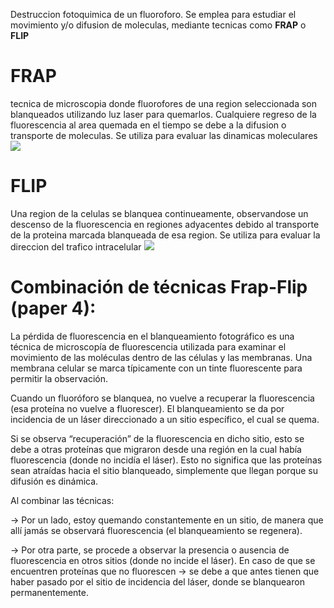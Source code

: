 Destruccion fotoquimica de un fluoroforo. Se emplea para estudiar el movimiento y/o difusion de moleculas, mediante tecnicas como **FRAP** o **FLIP**

# FRAP
tecnica de microscopia donde fluorofores de una region seleccionada son blanqueados utilizando luz laser para quemarlos. Cualquiere regreso de la fluorescencia al area quemada en el tiempo se debe a la difusion o transporte de moleculas. Se utiliza para evaluar las dinamicas moleculares
![](https://i.imgur.com/a4HxxhK.png)

# FLIP
Una region de la celulas se blanquea continueamente, observandose un descenso de la fluorescencia en regiones adyacentes debido al transporte de la proteina marcada blanqueada de esa region. Se utiliza para evaluar la direccion del trafico intracelular
![](https://i.imgur.com/Kjtsu2e.png)


# Combinación de técnicas Frap-Flip (paper 4):

La pérdida de fluorescencia en el blanqueamiento fotográfico es una técnica de microscopía de fluorescencia utilizada para examinar el movimiento de las moléculas dentro de las células y las membranas. Una membrana celular se marca típicamente con un tinte fluorescente para permitir la observación.

Cuando un fluoróforo se blanquea, no vuelve a recuperar la fluorescencia (esa proteína no vuelve a fluorescer). El blanqueamiento se da por incidencia de un láser direccionado a un sitio específico, el cual se quema.

Si se observa “recuperación” de la fluorescencia en dicho sitio, esto se debe a otras proteínas que migraron desde una región en la cual había fluorescencia (donde no incidía el láser). Esto no significa que las proteínas sean atraídas hacia el sitio blanqueado, simplemente que llegan porque su difusión es dinámica.

Al combinar las técnicas:

→ Por un lado, estoy quemando constantemente en un sitio, de manera que allí jamás se observará fluorescencia (el blanqueamiento se regenera).

→ Por otra parte, se procede a observar la presencia o ausencia de fluorescencia en otros sitios (donde no incide el láser). En caso de que se encuentren proteínas que no fluorescen → se debe a que antes tienen que haber pasado por el sitio de incidencia del láser, donde se blanquearon permanentemente.